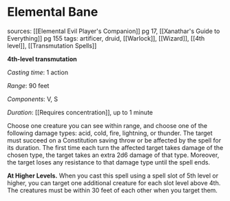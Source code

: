 # Elemental Bane
sources: [[Elemental Evil Player's Companion]] pg 17, [[Xanathar's Guide to Everything]] pg 155
tags: artificer, druid, [[Warlock]], [[Wizard]], [[4th level]], [[Transmutation Spells]]

**4th-level transmutation**

*Casting time*: 1 action

*Range*: 90 feet

*Components*: V, S

*Duration*: [[Requires concentration]], up to 1 minute

Choose one creature you can see within range, and choose one of the following damage types: acid, cold, fire, lightning, or thunder. The target must succeed on a Constitution saving throw or be affected by the spell for its duration. The first time each turn the affected target takes damage of the chosen type, the target takes an extra 2d6 damage of that type. Moreover, the target loses any resistance to that damage type until the spell ends.

**At Higher Levels.** When you cast this spell using a spell slot of 5th level or higher, you can target one additional creature for each slot level above 4th. The creatures must be within 30 feet of each other when you target them.
